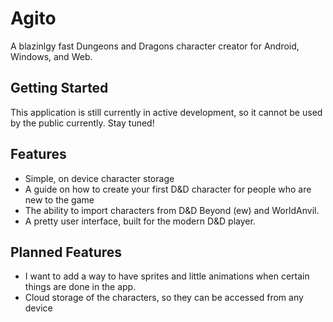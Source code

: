 # Agito

A blazinlgy fast Dungeons and Dragons character creator for Android, Windows, and Web.

## Getting Started

This application is still currently in active development, so it cannot be used by the public currently. Stay tuned!

## Features
- Simple, on device character storage
- A guide on how to create your first D&D character for people who are new to the game
- The ability to import characters from D&D Beyond (ew) and WorldAnvil.
- A pretty user interface, built for the modern D&D player.

## Planned Features
- I want to add a way to have sprites and little animations when certain things are done in the app. 
- Cloud storage of the characters, so they can be accessed from any device
